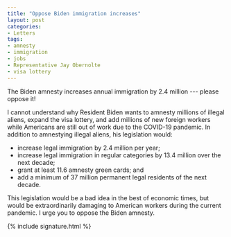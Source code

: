 ```yaml
---
title: "Oppose Biden immigration increases"
layout: post
categories:
- Letters
tags:
- amnesty
- immigration
- jobs
- Representative Jay Obernolte
- visa lottery
---
```


The Biden amnesty increases annual immigration by 2.4 million --- please oppose it!

I cannot understand why Resident Biden wants to amnesty millions of illegal aliens, expand the visa lottery, and add millions of new foreign workers while Americans are still out of work due to the COVID-19 pandemic. In addition to amnestying illegal aliens, his legislation would:

- increase legal immigration by 2.4 million per year;
- increase legal immigration in regular categories by 13.4 million over the next decade;
- grant at least 11.6 amnesty green cards; and
- add a minimum of 37 million permanent legal residents of the next decade.

This legislation would be a bad idea in the best of economic times, but would be extraordinarily damaging to American workers during the current pandemic. I urge you to oppose the Biden amnesty.

{% include signature.html %}
